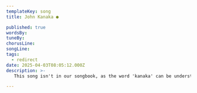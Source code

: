 ```yaml
---
templateKey: song
title: John Kanaka ●

published: true
wordsBy: 
tuneBy: 
chorusLine: 
songLine: 
tags:
  - redirect
date: 2025-04-03T08:05:12.000Z
description: >-
   This song isn't in our songbook, as the word 'kanaka' can be understood to be racially derogatory. However, we have two rewritten versions of it - (1) "[John the Slacker](https://www.auntieshanty.org/songs/john-the-slacker-slacker/)" - which is very similar to the original, but with a change of chorus, and (2) [Ben Kenobi Nobi](https://www.auntieshanty.org/songs/ben-kenobi-nobi/), a Star Wars themed version by Les Barker.

---
```

